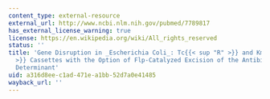 ```yaml
---
content_type: external-resource
external_url: http://www.ncbi.nlm.nih.gov/pubmed/7789817
has_external_license_warning: true
license: https://en.wikipedia.org/wiki/All_rights_reserved
status: ''
title: 'Gene Disruption in _Escherichia Coli_: Tc{{< sup "R" >}} and Km{{< sup "R"
  >}} Cassettes with the Option of Flp-Catalyzed Excision of the Antibiotic-Resistance
  Determinant'
uid: a316d8ee-c1ad-471e-a1bb-52d7a0e41485
wayback_url: ''
---
```

